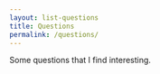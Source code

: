 ```yaml
---
layout: list-questions
title: Questions
permalink: /questions/
---
```


Some questions that I find interesting. 